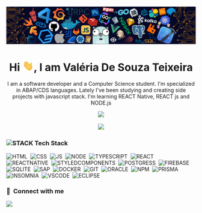 <p align="center"><img src="https://raw.githubusercontent.com/KevinPatel04/KevinPatel04/master/header.png"></p>

<h1 align="center">Hi <img src="https://raw.githubusercontent.com/KevinPatel04/KevinPatel04/master/Hi.gif" width="30px">, I am Valéria De Souza Teixeira </h1>

<p align="center" width="150px"> I am a software developer and a Computer Science student. I'm specialized in ABAP/CDS languages. Lately I've been studying and creating side projects with javascript stack. I'm learning REACT Native, REACT js and NODE.js </p>

<p align="center"><img src="https://github-readme-stats.vercel.app/api/top-langs/?username=valeriast&layout=compact&hide=TSQL&theme=chartreuse-dark"></p>
<p align="center" ><img src="https://github-readme-streak-stats.herokuapp.com?user=valeriast&theme=chartreuse-dark"></p>

### ![STACK](https://img.shields.io/badge/-1A86FD?style=for-the-badge&logo=Buddy&logoColor=white)&nbsp;Tech Stack

![HTML](https://img.shields.io/badge/HTML5-E34F26?style=for-the-badge&logo=html5&logoColor=white)&nbsp;
![CSS](https://img.shields.io/badge/CSS3-1572B6?style=for-the-badge&logo=css3&logoColor=white)&nbsp;
![JS](https://img.shields.io/badge/JavaScript-F7DF1E?style=for-the-badge&logo=javascript&logoColor=black)&nbsp;
![NODE](https://img.shields.io/badge/Node.js-43853D?style=for-the-badge&logo=node.js&logoColor=white)&nbsp;
![TYPESCRIPT](https://img.shields.io/badge/TypeScript-007ACC?style=for-the-badge&logo=typescript&logoColor=white)&nbsp;
![REACT](https://img.shields.io/badge/React-20232A?style=for-the-badge&logo=react&logoColor=61DAFB)&nbsp;
![REACTNATIVE](https://img.shields.io/badge/React_Native-20232A?style=for-the-badge&logo=react&logoColor=61DAFB)&nbsp;
![STYLEDCOMPONENTS](https://img.shields.io/badge/styled--components-DB7093?style=for-the-badge&logo=styled-components&logoColor=white)&nbsp;
![POSTGRESS](https://img.shields.io/badge/PostgreSQL-316192?style=for-the-badge&logo=postgresql&logoColor=white)&nbsp;
![FIREBASE](https://img.shields.io/badge/Firebase-F29D0C?style=for-the-badge&logo=firebase&logoColor=white)&nbsp;
![SQLITE](https://img.shields.io/badge/SQLite-07405E?style=for-the-badge&logo=sqlite&logoColor=white)&nbsp;
![SAP](https://img.shields.io/badge/SAP-0FAAFF?style=for-the-badge&logo=sap&logoColor=white)&nbsp;
![DOCKER](https://img.shields.io/badge/Docker-2496ED?style=for-the-badge&logo=docker&logoColor=white)&nbsp;
![GIT](https://img.shields.io/badge/Git-E34F26?style=for-the-badge&logo=git&logoColor=white)&nbsp;
![ORACLE](	https://img.shields.io/badge/Oracle-F80000?style=for-the-badge&logo=oracle&logoColor=black)&nbsp;
![NPM](https://img.shields.io/badge/npm-CB3837?style=for-the-badge&logo=npm&logoColor=white)&nbsp;
![PRISMA](https://img.shields.io/badge/prisma-01354D?style=for-the-badge&logo=prisma&logoColor=white)&nbsp;
![INSOMNIA](https://img.shields.io/badge/insomnia-6153C2?style=for-the-badge&logo=insomnia&logoColor=black)&nbsp;
![VSCODE](https://img.shields.io/badge/VScode-007ACC?style=for-the-badge&logo=Visual%20Studio%20Code&logoColor=white)&nbsp;
![ECLIPSE](https://img.shields.io/badge/Eclipse-2C2255?style=for-the-badge&logo=Eclipse%20IDE&logoColor=white)&nbsp;




### :link: &nbsp;Connect with me


<a href="https://www.linkedin.com/in/valeria-de-souza-teixeira/"><img src="https://img.shields.io/badge/Valeria-0A66C2?style=for-the-badge&logo=Linkedin&logoColor=white"/></a>

